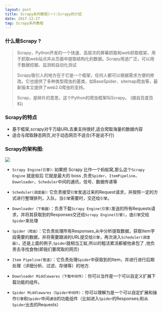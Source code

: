 ```yaml
---
layout: post
title: Scrapy系列教程(一):Scrapy的介绍
date: 2017-12-27
tag: Scrapy系列教程
---
```




### 什么是Scrapy ?

> Scrapy，Python开发的一个快速、高层次的屏幕抓取和web抓取框架，用于抓取web站点并从页面中提取结构化的数据。Scrapy用途广泛，可以用于数据挖掘、监测和自动化测试
>
> Scrapy吸引人的地方在于它是一个框架，任何人都可以根据需求方便的修改。它也提供了多种类型爬虫的基类，如BaseSpider、sitemap爬虫等，最新版本又提供了web2.0爬虫的支持。
>
> Scrap，是碎片的意思，这个Python的爬虫框架叫Scrapy。    (摘自百度百科)

<p></p>

### Scrapy的特点

  *  基于框架,scrapy对千万级URL去重支持很好,适合爬取海量的数据内容
  *  适合与爬取静态网页,对于动态网页不适合(不是说不行)



### Scrapy的架构图:



![](http://p0kzdnfmg.bkt.clouddn.com/17-12-23/44520710.jpg)



- `Scrapy Engine(引擎)`: 如果把 Scrapy 比作一个蚂蚁窝,那么这个`Scrapy Engine` 就是蚁后 它就是最大的 boss ,负责`Spider`、`ItemPipeline`、`Downloader`、`Scheduler`中间的通讯，信号、数据传递等

- `Scheduler(调度器)`: 它负责接受`引擎`发送过来的Request请求，并按照一定的方式进行整理排列，入队，当`引擎`需要时，交还给`引擎`。

- `Downloader（下载器）`：负责下载`Scrapy Engine(引擎)`发送的所有Requests请求，并将其获取到的Responses交还给`Scrapy Engine(引擎)`，由`引擎`交给`Spider`来处理

- `Spider（爬虫）`：它负责处理所有Responses,从中分析提取数据，获取Item字段需要的数据，并将需要跟进的URL提交给`引擎`，再次进入`Scheduler(调度器)`，还是上面的例子,`Spider`就相当工蚁,所以的粗活累活都被他承包了 ,他负责去寻找食物(即我们要爬取的网页)

- `Item Pipeline(管道)`：它负责处理`Spider`中获取到的Item，并进行进行后期处理（详细分析、过滤、存储等）的地方.

- `Downloader Middlewares（下载中间件）`：你可以当作是一个可以自定义扩展下载功能的组件。

- `Spider Middlewares（Spider中间件）`：你可以理解为是一个可以自定扩展和操作`引擎`和`Spider`中间`通信`的功能组件（比如进入`Spider`的Responses;和从`Spider`出去的Requests）









